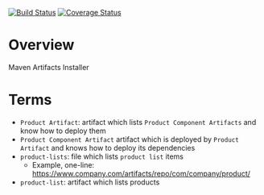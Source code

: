 [![Build Status](https://travis-ci.org/scm4j/scm4j-ai.svg?branch=master)](https://travis-ci.org/scm4j/scm4j-ai)
[![Coverage Status](https://coveralls.io/repos/scm4j/scm4j-ai/badge.png)](https://coveralls.io/r/scm4j/scm4j-ai)

# Overview
Maven Artifacts Installer

# Terms

- `Product Artifact`: artifact which lists `Product Component Artifacts` and know how to deploy them
- `Product Component Artifact` artifact which is deployed by `Product Artifact` and knows how to deploy its dependencies
- `product-lists`: file which lists `product list` items
  - Example, one-line: https://www.company.com/artifacts/repo/com/company/product/
- `product-list`: artifact which lists products
  
  
  





